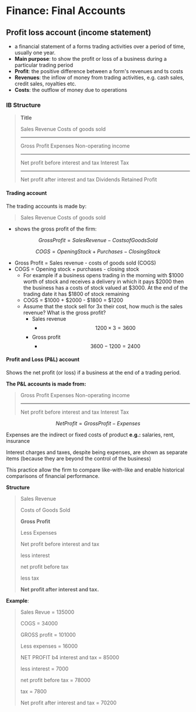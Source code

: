 # Finance: Final Accounts


## Profit loss account (income statement)

 - a financial statement of a forms trading activities over a period of time, usually one year.
 - **Main purpose**: to show the profit or loss of a business during a particular trading period
 -  **Profit**: the positive difference between a form's revenues and ts costs
 -  **Revenues**: the inflow of money from trading activities, e.g. cash sales, credit sales, royalties etc.
 -  **Costs**: the outflow of money due to operations


### IB Structure

>**Title**
>
>Sales Revenue
>Costs of goods sold 
>
>----
>
>
>Gross Profit
>Expenses
>Non-operating income
>
>----
>
>Net profit before interest and tax
>Interest
>Tax
>
>----
>
> Net profit after interest and tax
> Dividends
> Retained Profit


#### Trading account

The trading accounts is made by:

>Sales Revenue
>Costs of goods sold 

 - shows the gross profit of the firm:

$$GrossProfit = SalesRevenue - CostsofGoodsSold$$

$$COGS = OpeningStock + Purchases - ClosingStock$$

 - Gross Profit = Sales revenue - costs of goods sold (COGS)
 - COGS = Opening stock + purchases - closing stock
	 - For example if a business opens trading in the morning with $1000 worth of stock and receives a delivery in which it pays $2000 then the business has a costs of stock valued at $3000. At the end of the trading date it has $1800 of stock remaining
	 - COGS = $1000 + $2000 - $1800 = $1200
	 - Assume that the stock sell for 3x their cost, how much is the sales revenue? What is the gross profit?
		- Sales revenue
			- $$1200 \times 3 = 3600$$
		- Gross profit
			- $$3600 - 1200 = 2400$$


#### Profit and Loss (P&L) account

Shows the net profit (or loss) if a business at the end of a trading period.

**The P&L accounts is made from:**
>Gross Profit
>Expenses
>Non-operating income
>
>----
>
>Net profit before interest and tax
>Interest
>Tax


$$NetProfit = GrossProfit - Expenses$$

Expenses are the indirect or fixed costs of product
**e.g.:** salaries, rent, insurance

Interest charges and taxes, despite being expenses, are shown as separate items (because they are beyond the control of the business)

This practice allow the firm to compare like-with-like and enable historical comparisons of financial performance.

**Structure**
>Sales Revenue
> 
>Costs of Goods Sold
> 
>**Gross Profit**
> 
>Less Expenses
> 
>Net profit before interest and tax
> 
>less interest
> 
>net profit before tax
> 
>less tax 
> 
>**Net profit after interest and tax.**


**Example**:
> Sales Revue = 135000
> 
> COGS = 34000
> 
> GROSS profit = 101000
> 
> Less expenses = 16000
> 
> NET PROFIT b4 interest and tax = 85000
> 
> less interest = 7000
> 
> net profit before tax = 78000
> 
> tax = 7800
> 
> Net profit after interest and tax = 70200




